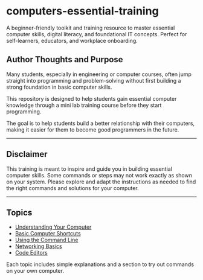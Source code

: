 # computers-essential-training
A beginner-friendly toolkit and training resource to master essential computer skills, digital literacy, and foundational IT concepts. Perfect for self-learners, educators, and workplace onboarding.

## Author Thoughts and Purpose

Many students, especially in engineering or computer courses, often jump straight into programming and problem-solving without first building a strong foundation in basic computer skills.

This repository is designed to help students gain essential computer knowledge through a mini lab training course before they start programming.

The goal is to help students build a better relationship with their computers, making it easier for them to become good programmers in the future.

---

## Disclaimer

This training is meant to inspire and guide you in building essential computer skills. Some commands or steps may not work exactly as shown on your system. Please explore and adapt the instructions as needed to find the right commands and solutions for your computer.

---

## Topics

- [Understanding Your Computer](docs/understanding-your-computer.md)
- [Basic Computer Shortcuts](docs/basic-computer-shortcuts.md)
- [Using the Command Line](docs/using-the-command-line.md)
- [Networking Basics](docs/networking-basics.md)
- [Code Editors](docs/code-editors.md)

Each topic includes simple explanations and a section to try out commands on your own computer.
